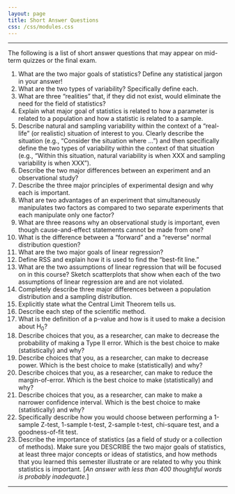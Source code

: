 ```yaml
---
layout: page
title: Short Answer Questions
css: /css/modules.css
---
```


----

<div class="alert alert-success">
The following is a list of short answer questions that may appear on mid-term quizzes or the final exam.
</div>

1. What are the two major goals of statistics? Define any statistical jargon in your answer!
1. What are the two types of variability? Specifically define each.
1. What are three “realities” that, if they did not exist, would eliminate the need for the field of statistics?
1. Explain what major goal of statistics is related to how a parameter is related to a population and how a statistic is related to a sample.
1. Describe natural and sampling variability within the context of a “real-life” (or realistic) situation of interest to you. Clearly describe the situation (e.g., “Consider the situation where ...”) and then specifically define the two types of variability within the context of that situation (e.g., “Within this situation, natural variability is when XXX and sampling variability is when XXX”).
1. Describe the two major differences between an experiment and an observational study?
1. Describe the three major principles of experimental design and why each is important.
1. What are two advantages of an experiment that simultaneously manipulates two factors as compared to two separate experiments that each manipulate only one factor?
1. What are three reasons why an observational study is important, even though cause-and-effect statements cannot be made from one?
1. What is the difference between a “forward” and a “reverse” normal distribution question?
1. What are the two major goals of linear regression?
1. Define RSS and explain how it is used to find the “best-fit line.”
1. What are the two assumptions of linear regression that will be focused on in this course? Sketch scatterplots that show when each of the two assumptions of linear regression are and are not violated.
1. Completely describe three major differences between a population distribution and a sampling distribution.
1. Explicitly state what the Central Limit Theorem tells us.
1. Describe each step of the scientific method.
1. What is the definition of a p-value and how is it used to make a decision about H<sub>0</sub>?
1. Describe choices that you, as a researcher, can make to decrease the probability of making a Type II error. Which is the best choice to make (statistically) and why?
1. Describe choices that you, as a researcher, can make to decrease power. Which is the best choice to make (statistically) and why?
1. Describe choices that you, as a researcher, can make to reduce the margin-of-error. Which is the best choice to make (statistically) and why?
1. Describe choices that you, as a researcher, can make to make a narrower confidence interval. Which is the best choice to make (statistically) and why?
1. Specifically describe how you would choose between performing a 1-sample Z-test, 1-sample t-test, 2-sample t-test, chi-square test, and a goodness-of-fit test.
1. Describe the importance of statistics (as a field of study or a collection of methods). Make sure you DESCRIBE the two major goals of statistics, at least three major concepts or ideas of statistics, and how methods that you learned this semester illustrate or are related to why you think statistics is important. [*An answer with less than 400 thoughtful words is probably inadequate.*]

----
